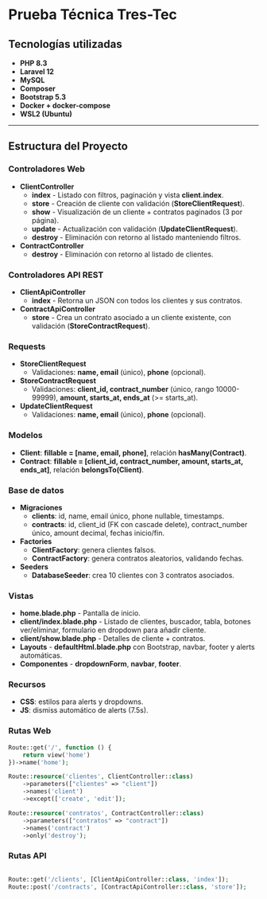 # Prueba Técnica Tres-Tec

## Tecnologías utilizadas

-   **PHP 8.3**
-   **Laravel 12**
-   **MySQL**
-   **Composer**
-   **Bootstrap 5.3**
-   **Docker + docker-compose**
-   **WSL2 (Ubuntu)**

---

## Estructura del Proyecto

### Controladores Web

-   **ClientController**
    -   **index** - Listado con filtros, paginación y vista **client.index**.
    -   **store** - Creación de cliente con validación (**StoreClientRequest**).
    -   **show** - Visualización de un cliente + contratos paginados (3 por página).
    -   **update** - Actualización con validación (**UpdateClientRequest**).
    -   **destroy** - Eliminación con retorno al listado manteniendo filtros.
-   **ContractController**
    -   **destroy** - Eliminación con retorno al listado de clientes.

### Controladores API REST

-   **ClientApiController**
    -   **index** - Retorna un JSON con todos los clientes y sus contratos.
-   **ContractApiController**
    -   **store** - Crea un contrato asociado a un cliente existente, con validación (**StoreContractRequest**).

### Requests

-   **StoreClientRequest**
    -   Validaciones: **name, email** (único), **phone** (opcional).
-   **StoreContractRequest**
    -   Validaciones: **client_id, contract_number** (único, rango 10000-99999), **amount, starts_at, ends_at** (>= starts_at).
-   **UpdateClientRequest**
    -   Validaciones: **name, email** (único), **phone** (opcional).

### Modelos

-   **Client**: **fillable = [name, email, phone]**, relación **hasMany(Contract)**.
-   **Contract**: **fillable = [client_id, contract_number, amount, starts_at, ends_at]**, relación **belongsTo(Client)**.

### Base de datos

-   **Migraciones**
    -   **clients**: id, name, email único, phone nullable, timestamps.
    -   **contracts**: id, client_id (FK con cascade delete), contract_number único, amount decimal, fechas inicio/fin.
-   **Factories**
    -   **ClientFactory**: genera clientes falsos.
    -   **ContractFactory**: genera contratos aleatorios, validando fechas.
-   **Seeders**
    -   **DatabaseSeeder**: crea 10 clientes con 3 contratos asociados.

### Vistas

-   **home.blade.php** - Pantalla de inicio.
-   **client/index.blade.php** - Listado de clientes, buscador, tabla, botones ver/eliminar, formulario en dropdown para añadir cliente.
-   **client/show.blade.php** - Detalles de cliente + contratos.
-   **Layouts** - **defaultHtml.blade.php** con Bootstrap, navbar, footer y alerts automáticas.
-   **Componentes** - **dropdownForm**, **navbar**, **footer**.

### Recursos

-   **CSS**: estilos para alerts y dropdowns.
-   **JS**: dismiss automático de alerts (7.5s).

### Rutas Web

```php
Route::get('/', function () {
    return view('home')
})->name('home');

Route::resource('clientes', ClientController::class)
    ->parameters(["clientes" => "client"])
    ->names('client')
    ->except(['create', 'edit']);

Route::resource('contratos', ContractController::class)
    ->parameters(["contratos" => "contract"])
    ->names('contract')
    ->only('destroy');
```

### Rutas API

```php

Route::get('/clients', [ClientApiController::class, 'index']);
Route::post('/contracts', [ContractApiController::class, 'store']);

```
